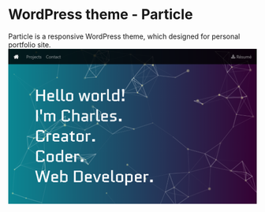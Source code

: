 # WordPress theme - Particle

Particle is a responsive WordPress theme, which designed for personal portfolio site. 
![Particle](https://github.com/char1eschen/wordpress-particle/blob/master/particle/screenshot.png)
